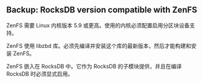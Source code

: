 ## Backup: RocksDB version compatible with ZenFS

ZenFS 需要 Linux 内核版本 5.9 或更高。使用的内核必须配置启用分区块设备支持。

ZenFS 使用 libzbd 库。必须先编译并安装这个库的最新版本，然后才能构建和安装 ZenFS。

ZenFS 嵌入在 RocksDB 中。它作为 RocksDB 的子模块提供，并且在编译 RocksDB 时必须显式启用。
